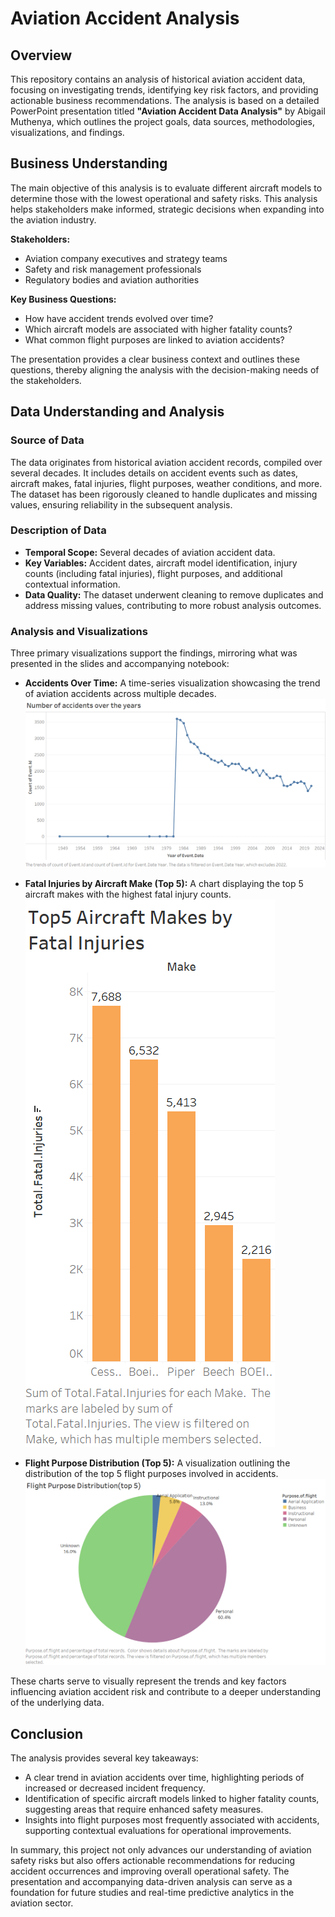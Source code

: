 # Aviation Accident Analysis  
  
## Overview  
  
This repository contains an analysis of historical aviation accident data, focusing on investigating trends, identifying key risk factors, and providing actionable business recommendations. The analysis is based on a detailed PowerPoint presentation titled **"Aviation Accident Data Analysis"** by Abigail Muthenya, which outlines the project goals, data sources, methodologies, visualizations, and findings.  
  
## Business Understanding  
  
The main objective of this analysis is to evaluate different aircraft models to determine those with the lowest operational and safety risks. This analysis helps stakeholders make informed, strategic decisions when expanding into the aviation industry.   
  
**Stakeholders:**  
- Aviation company executives and strategy teams  
- Safety and risk management professionals  
- Regulatory bodies and aviation authorities  
  
**Key Business Questions:**  
- How have accident trends evolved over time?  
- Which aircraft models are associated with higher fatality counts?  
- What common flight purposes are linked to aviation accidents?  
  
The presentation provides a clear business context and outlines these questions, thereby aligning the analysis with the decision-making needs of the stakeholders.  
  
## Data Understanding and Analysis  
  
### Source of Data  
The data originates from historical aviation accident records, compiled over several decades. It includes details on accident events such as dates, aircraft makes, fatal injuries, flight purposes, weather conditions, and more. The dataset has been rigorously cleaned to handle duplicates and missing values, ensuring reliability in the subsequent analysis.  
  
### Description of Data  
- **Temporal Scope:** Several decades of aviation accident data.  
- **Key Variables:** Accident dates, aircraft model identification, injury counts (including fatal injuries), flight purposes, and additional contextual information.  
- **Data Quality:** The dataset underwent cleaning to remove duplicates and address missing values, contributing to more robust analysis outcomes.  
  
### Analysis and Visualizations  
  
Three primary visualizations support the findings, mirroring what was presented in the slides and accompanying notebook:  
- **Accidents Over Time:** A time-series visualization showcasing the trend of aviation accidents across multiple decades.  
![Visualization of Accidents Over Time](Image/image1.png)

- **Fatal Injuries by Aircraft Make (Top 5):** A chart displaying the top 5 aircraft makes with the highest fatal injury counts.  
![Visualization of Fatal Injuries by Aircraft Make (Top 5)](Image/image2.png)

- **Flight Purpose Distribution (Top 5):** A visualization outlining the distribution of the top 5 flight purposes involved in accidents.  
![Visualization of Flight Purpose Distribution (Top 5)](Image/image3.png)

  
These charts serve to visually represent the trends and key factors influencing aviation accident risk and contribute to a deeper understanding of the underlying data.  
  
## Conclusion  
  
The analysis provides several key takeaways:  
- A clear trend in aviation accidents over time, highlighting periods of increased or decreased incident frequency.  
- Identification of specific aircraft models linked to higher fatality counts, suggesting areas that require enhanced safety measures.  
- Insights into flight purposes most frequently associated with accidents, supporting contextual evaluations for operational improvements.  
  
In summary, this project not only advances our understanding of aviation safety risks but also offers actionable recommendations for reducing accident occurrences and improving overall operational safety. The presentation and accompanying data-driven analysis can serve as a foundation for future studies and real-time predictive analytics in the aviation sector.  